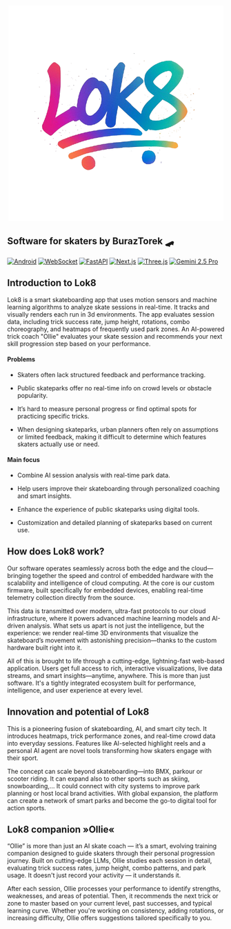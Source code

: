 <p align="center">
  <img src="./lok8/public/logo-pride.png" alt="Lok8 Logo">
</p>

## Software for skaters by BurazTorek 🛹

[![Android](https://img.shields.io/badge/platform-Android-green.svg)](https://www.android.com/)
[![WebSocket](https://img.shields.io/badge/tech-WebSocket-blue.svg)](https://developer.mozilla.org/en-US/docs/Web/API/WebSocket)
[![FastAPI](https://img.shields.io/badge/backend-FastAPI-teal.svg)](https://fastapi.tiangolo.com/)
[![Next.js](https://img.shields.io/badge/frontend-Next.js-black.svg)](https://nextjs.org/)
[![Three.js](https://img.shields.io/badge/3D-Three.js-orange.svg)](https://threejs.org/)
[![Gemini 2.5 Pro](https://img.shields.io/badge/AI-Gemini%202.5%20Pro-purple.svg)](https://deepmind.google/technologies/gemini/)



## Introduction to Lok8

Lok8 is a smart skateboarding app that uses motion sensors and machine learning algorithms to analyze skate sessions in real-time. It tracks and visually renders each run in 3d environments. The app evaluates session data, including trick success rate, jump height, rotations, combo choreography, and heatmaps of frequently used park zones. An AI-powered trick coach "Ollie" evaluates your skate session and recommends your next skill progression step based on your performance.

#### Problems

- Skaters often lack structured feedback and performance tracking.

- Public skateparks offer no real-time info on crowd levels or obstacle popularity.

- It’s hard to measure personal progress or find optimal spots for practicing specific tricks.

- When designing skateparks, urban planners often rely on assumptions or limited feedback, making it difficult to determine which features skaters actually use or need.

#### Main focus

- Combine AI session analysis with real-time park data.

- Help users improve their skateboarding through personalized coaching and smart insights.

- Enhance the experience of public skateparks using digital tools.

- Customization and detailed planning of skateparks based on current use.



## How does Lok8 work?

Our software operates seamlessly across both the edge and the cloud—bringing together the speed and control of embedded hardware with the scalability and intelligence of cloud computing. At the core is our custom firmware, built specifically for embedded devices, enabling real-time telemetry collection directly from the source. 

This data is transmitted over modern, ultra-fast protocols to our cloud infrastructure, where it powers advanced machine learning models and AI-driven analysis. What sets us apart is not just the intelligence, but the experience: we render real-time 3D environments that visualize the skateboard’s movement with astonishing precision—thanks to the custom hardware built right into it. 

All of this is brought to life through a cutting-edge, lightning-fast web-based application. Users get full access to rich, interactive visualizations, live data streams, and smart insights—anytime, anywhere. This is more than just software. It's a tightly integrated ecosystem built for performance, intelligence, and user experience at every level.


## Innovation and potential of Lok8

This is a pioneering fusion of skateboarding, AI, and smart city tech. It introduces heatmaps, trick performance zones, and real-time crowd data into everyday sessions. Features like AI-selected highlight reels and a personal AI agent are novel tools transforming how skaters engage with their sport.

The concept can scale beyond skateboarding—into BMX, parkour or scooter riding. It can expand also to other sports such as skiing, snowboarding,... It could connect with city systems to improve park planning or host local brand activities. With global expansion, the platform can create a network of smart parks and become the go-to digital tool for action sports.


## Lok8 companion »Ollie«

“Ollie” is more than just an AI skate coach — it’s a smart, evolving training companion designed to guide skaters through their personal progression journey. Built on cutting-edge LLMs, Ollie studies each session in detail, evaluating trick success rates, jump height, combo patterns, and park usage. It doesn't just record your activity — it understands it.

After each session, Ollie processes your performance to identify strengths, weaknesses, and areas of potential. Then, it recommends the next trick or zone to master based on your current level, past successes, and typical learning curve. Whether you're working on consistency, adding rotations, or increasing difficulty, Ollie offers suggestions tailored specifically to you.
